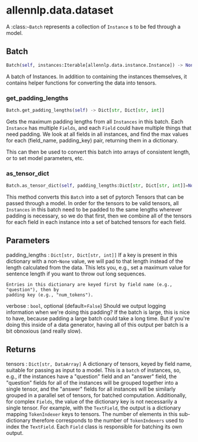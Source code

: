 # allennlp.data.dataset

A :class:`~Batch` represents a collection of ``Instance`` s to be fed
through a model.

## Batch
```python
Batch(self, instances:Iterable[allennlp.data.instance.Instance]) -> None
```

A batch of Instances. In addition to containing the instances themselves,
it contains helper functions for converting the data into tensors.

### get_padding_lengths
```python
Batch.get_padding_lengths(self) -> Dict[str, Dict[str, int]]
```

Gets the maximum padding lengths from all ``Instances`` in this batch.  Each ``Instance``
has multiple ``Fields``, and each ``Field`` could have multiple things that need padding.
We look at all fields in all instances, and find the max values for each (field_name,
padding_key) pair, returning them in a dictionary.

This can then be used to convert this batch into arrays of consistent length, or to set
model parameters, etc.

### as_tensor_dict
```python
Batch.as_tensor_dict(self, padding_lengths:Dict[str, Dict[str, int]]=None, verbose:bool=False) -> Dict[str, Union[torch.Tensor, Dict[str, torch.Tensor]]]
```

This method converts this ``Batch`` into a set of pytorch Tensors that can be passed
through a model.  In order for the tensors to be valid tensors, all ``Instances`` in this
batch need to be padded to the same lengths wherever padding is necessary, so we do that
first, then we combine all of the tensors for each field in each instance into a set of
batched tensors for each field.

Parameters
----------
padding_lengths : ``Dict[str, Dict[str, int]]``
    If a key is present in this dictionary with a non-``None`` value, we will pad to that
    length instead of the length calculated from the data.  This lets you, e.g., set a
    maximum value for sentence length if you want to throw out long sequences.

    Entries in this dictionary are keyed first by field name (e.g., "question"), then by
    padding key (e.g., "num_tokens").
verbose : ``bool``, optional (default=``False``)
    Should we output logging information when we're doing this padding?  If the batch is
    large, this is nice to have, because padding a large batch could take a long time.
    But if you're doing this inside of a data generator, having all of this output per
    batch is a bit obnoxious (and really slow).

Returns
-------
tensors : ``Dict[str, DataArray]``
    A dictionary of tensors, keyed by field name, suitable for passing as input to a model.
    This is a `batch` of instances, so, e.g., if the instances have a "question" field and
    an "answer" field, the "question" fields for all of the instances will be grouped
    together into a single tensor, and the "answer" fields for all instances will be
    similarly grouped in a parallel set of tensors, for batched computation. Additionally,
    for complex ``Fields``, the value of the dictionary key is not necessarily a single
    tensor.  For example, with the ``TextField``, the output is a dictionary mapping
    ``TokenIndexer`` keys to tensors. The number of elements in this sub-dictionary
    therefore corresponds to the number of ``TokenIndexers`` used to index the
    ``TextField``.  Each ``Field`` class is responsible for batching its own output.

